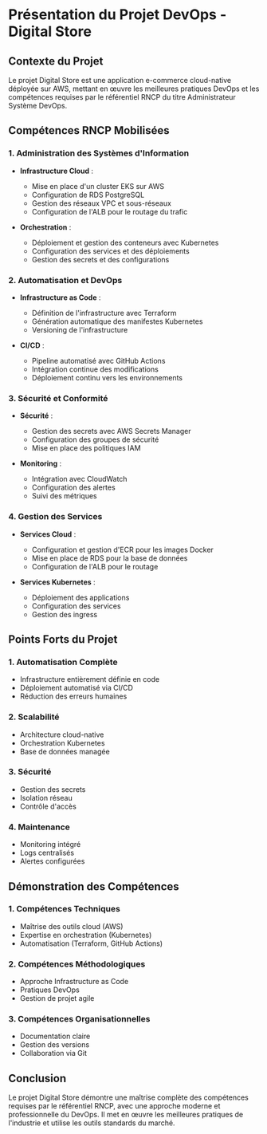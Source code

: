 # Présentation du Projet DevOps - Digital Store

## Contexte du Projet
Le projet Digital Store est une application e-commerce cloud-native déployée sur AWS, mettant en œuvre les meilleures pratiques DevOps et les compétences requises par le référentiel RNCP du titre Administrateur Système DevOps.

## Compétences RNCP Mobilisées

### 1. Administration des Systèmes d'Information
- **Infrastructure Cloud** :
  - Mise en place d'un cluster EKS sur AWS
  - Configuration de RDS PostgreSQL
  - Gestion des réseaux VPC et sous-réseaux
  - Configuration de l'ALB pour le routage du trafic

- **Orchestration** :
  - Déploiement et gestion des conteneurs avec Kubernetes
  - Configuration des services et des déploiements
  - Gestion des secrets et des configurations

### 2. Automatisation et DevOps
- **Infrastructure as Code** :
  - Définition de l'infrastructure avec Terraform
  - Génération automatique des manifestes Kubernetes
  - Versioning de l'infrastructure

- **CI/CD** :
  - Pipeline automatisé avec GitHub Actions
  - Intégration continue des modifications
  - Déploiement continu vers les environnements

### 3. Sécurité et Conformité
- **Sécurité** :
  - Gestion des secrets avec AWS Secrets Manager
  - Configuration des groupes de sécurité
  - Mise en place des politiques IAM

- **Monitoring** :
  - Intégration avec CloudWatch
  - Configuration des alertes
  - Suivi des métriques

### 4. Gestion des Services
- **Services Cloud** :
  - Configuration et gestion d'ECR pour les images Docker
  - Mise en place de RDS pour la base de données
  - Configuration de l'ALB pour le routage

- **Services Kubernetes** :
  - Déploiement des applications
  - Configuration des services
  - Gestion des ingress

## Points Forts du Projet

### 1. Automatisation Complète
- Infrastructure entièrement définie en code
- Déploiement automatisé via CI/CD
- Réduction des erreurs humaines

### 2. Scalabilité
- Architecture cloud-native
- Orchestration Kubernetes
- Base de données managée

### 3. Sécurité
- Gestion des secrets
- Isolation réseau
- Contrôle d'accès

### 4. Maintenance
- Monitoring intégré
- Logs centralisés
- Alertes configurées

## Démonstration des Compétences

### 1. Compétences Techniques
- Maîtrise des outils cloud (AWS)
- Expertise en orchestration (Kubernetes)
- Automatisation (Terraform, GitHub Actions)

### 2. Compétences Méthodologiques
- Approche Infrastructure as Code
- Pratiques DevOps
- Gestion de projet agile

### 3. Compétences Organisationnelles
- Documentation claire
- Gestion des versions
- Collaboration via Git

## Conclusion
Le projet Digital Store démontre une maîtrise complète des compétences requises par le référentiel RNCP, avec une approche moderne et professionnelle du DevOps. Il met en œuvre les meilleures pratiques de l'industrie et utilise les outils standards du marché. 